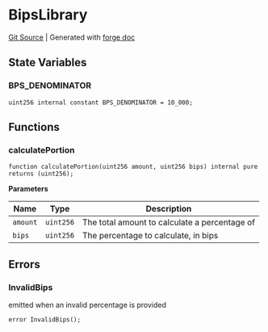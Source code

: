# BipsLibrary
[Git Source](https://github.com/uniswap/v4-core/blob/1141642f8ba4665a50660886a8a8401526677045/src/libraries/BipsLibrary.sol)
| Generated with [forge doc](https://book.getfoundry.sh/reference/forge/forge-doc)


## State Variables
### BPS_DENOMINATOR

```solidity
uint256 internal constant BPS_DENOMINATOR = 10_000;
```


## Functions
### calculatePortion


```solidity
function calculatePortion(uint256 amount, uint256 bips) internal pure returns (uint256);
```
**Parameters**

|Name|Type|Description|
|----|----|-----------|
|`amount`|`uint256`|The total amount to calculate a percentage of|
|`bips`|`uint256`|The percentage to calculate, in bips|


## Errors
### InvalidBips
emitted when an invalid percentage is provided


```solidity
error InvalidBips();
```

